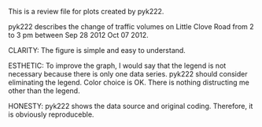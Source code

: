 This is a review file for plots created by pyk222.

pyk222 describes the change of traffic volumes on Little Clove Road from 2 to 3 pm between Sep 28 2012 Oct 07 2012.

CLARITY: The figure is simple and easy to understand.

ESTHETIC: To improve the graph, I would say that the legend is not necessary because there is only one data series. pyk222 should consider eliminating the legend. Color choice is OK. There is nothing distructing me other than the legend.

HONESTY: pyk222 shows the data source and original coding. Therefore, it is obviously reproduceble.
